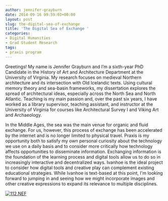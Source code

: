 ```yaml
---
author: jennifer-grayburn
date: 2014-09-16 09:59:03+00:00
layout: post
slug: the-digital-sea-of-exchange
title: 'The Digital Sea of Exchange '
categories:
- Digital Humanities
- Grad Student Research
tags:
- praxis program
---
```


Greetings! My name is Jennifer Grayburn and I’m a sixth-year PhD Candidate in the History of Art and Architecture Department at the University of Virginia. My research focuses on medieval Northern architecture and its intersection with Old Icelandic texts. Using cultural memory theory and sea-basin frameworks, my dissertation explores the spread of architectural ideas, especially across the North Sea and North Atlantic. Teaching is my main passion and, over the past six years, I have worked as a library supervisor, teaching assistant, and instructor at the University of Virginia for courses like Architectural Survey I and Viking Art and Archaeology.

In the Middle Ages, the sea was the main venue for organic and fluid exchange. For us, however, this process of exchange has been accelerated by the internet and is no longer limited to physical travel. Praxis is my opportunity both to satisfy my own personal curiosity about the technology we use on a daily basis and to consider more critically how technology affects opportunities to disseminate information. Exchanging information is the foundation of the learning process and digital tools allow us to do so in increasingly interactive and decentralized ways. Ivanhoe is the ideal project to consider how digital tools and creative play can complement existing educational strategies. While Ivanhoe is text-based at this point, I'm looking forward to jumping in and seeing how we might incorporate images and other creative expressions to expand its relevance to multiple disciplines.

[![112.NEF](http://static.scholarslab.org/wp-content/uploads/2014/09/112.NEF_-1024x319.jpg)](http://static.scholarslab.org/wp-content/uploads/2014/09/112.NEF_.jpg)


